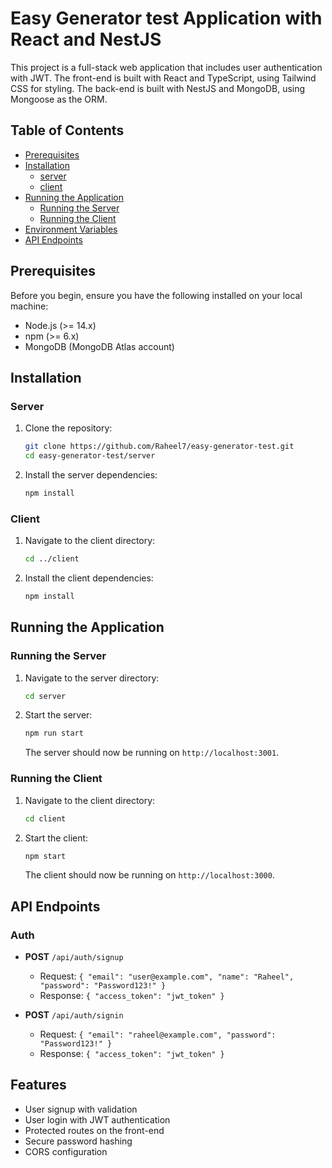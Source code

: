 # Easy Generator test Application with React and NestJS

This project is a full-stack web application that includes user authentication with JWT. The front-end is built with React and TypeScript, using Tailwind CSS for styling. The back-end is built with NestJS and MongoDB, using Mongoose as the ORM.

## Table of Contents

- [Prerequisites](#prerequisites)
- [Installation](#installation)
  - [server](#server)
  - [client](#client)
- [Running the Application](#running-the-application)
  - [Running the Server](#running-the-server)
  - [Running the Client](#running-the-client)
- [Environment Variables](#environment-variables)
- [API Endpoints](#api-endpoints)

## Prerequisites

Before you begin, ensure you have the following installed on your local machine:

- Node.js (>= 14.x)
- npm (>= 6.x)
- MongoDB (MongoDB Atlas account)

## Installation

### Server

1. Clone the repository:

    ```bash
    git clone https://github.com/Raheel7/easy-generator-test.git
    cd easy-generator-test/server
    ```

2. Install the server dependencies:

    ```bash
    npm install
    ```


### Client

1. Navigate to the client directory:

    ```bash
    cd ../client
    ```

2. Install the client dependencies:

    ```bash
    npm install
    ```


## Running the Application

### Running the Server

1. Navigate to the server directory:

    ```bash
    cd server
    ```

2. Start the server:

    ```bash
    npm run start
    ```

    The server should now be running on `http://localhost:3001`.

### Running the Client

1. Navigate to the client directory:

    ```bash
    cd client
    ```

2. Start the client:

    ```bash
    npm start
    ```

    The client should now be running on `http://localhost:3000`.




## API Endpoints

### Auth

- **POST** `/api/auth/signup`
  - Request: `{ "email": "user@example.com", "name": "Raheel", "password": "Password123!" }`
  - Response: `{ "access_token": "jwt_token" }`

- **POST** `/api/auth/signin`
  - Request: `{ "email": "raheel@example.com", "password": "Password123!" }`
  - Response: `{ "access_token": "jwt_token" }`

## Features

- User signup with validation
- User login with JWT authentication
- Protected routes on the front-end
- Secure password hashing
- CORS configuration

